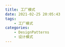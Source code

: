 ```yaml
---
title: 工厂模式
date: 2021-02-25 20:05:43
tags: 
	- 工厂模式
categories: 
	- DesignPatterns	
	- 设计模式
---
```

